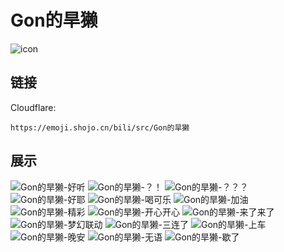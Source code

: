 # Gon的旱獭
![icon](https://emoji.shojo.cn/bili/src/Gon的旱獭/icon.png)
## 链接
Cloudflare:
```
https://emoji.shojo.cn/bili/src/Gon的旱獭
```
## 展示
![Gon的旱獭-好听](https://emoji.shojo.cn/bili/src/Gon的旱獭/Gon的旱獭-好听.png)
![Gon的旱獭-？！](https://emoji.shojo.cn/bili/src/Gon的旱獭/Gon的旱獭-？！.png)
![Gon的旱獭-？？？](https://emoji.shojo.cn/bili/src/Gon的旱獭/Gon的旱獭-？？？.png)
![Gon的旱獭-好耶](https://emoji.shojo.cn/bili/src/Gon的旱獭/Gon的旱獭-好耶.png)
![Gon的旱獭-喝可乐](https://emoji.shojo.cn/bili/src/Gon的旱獭/Gon的旱獭-喝可乐.png)
![Gon的旱獭-加油](https://emoji.shojo.cn/bili/src/Gon的旱獭/Gon的旱獭-加油.png)
![Gon的旱獭-精彩](https://emoji.shojo.cn/bili/src/Gon的旱獭/Gon的旱獭-精彩.png)
![Gon的旱獭-开心开心](https://emoji.shojo.cn/bili/src/Gon的旱獭/Gon的旱獭-开心开心.png)
![Gon的旱獭-来了来了](https://emoji.shojo.cn/bili/src/Gon的旱獭/Gon的旱獭-来了来了.png)
![Gon的旱獭-梦幻联动](https://emoji.shojo.cn/bili/src/Gon的旱獭/Gon的旱獭-梦幻联动.png)
![Gon的旱獭-三连了](https://emoji.shojo.cn/bili/src/Gon的旱獭/Gon的旱獭-三连了.png)
![Gon的旱獭-上车](https://emoji.shojo.cn/bili/src/Gon的旱獭/Gon的旱獭-上车.png)
![Gon的旱獭-晚安](https://emoji.shojo.cn/bili/src/Gon的旱獭/Gon的旱獭-晚安.png)
![Gon的旱獭-无语](https://emoji.shojo.cn/bili/src/Gon的旱獭/Gon的旱獭-无语.png)
![Gon的旱獭-歇了](https://emoji.shojo.cn/bili/src/Gon的旱獭/Gon的旱獭-歇了.png)
